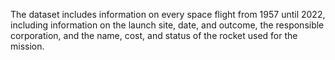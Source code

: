 
The dataset includes information on every space flight from 1957 until 2022, including information on the launch site, date, and outcome, the responsible corporation, and the name, cost, and status of the rocket used for the mission.
